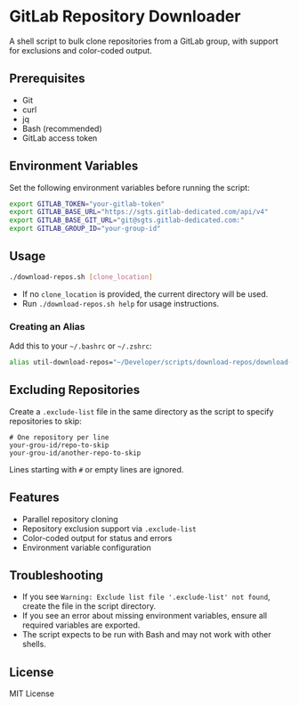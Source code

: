 # GitLab Repository Downloader

A shell script to bulk clone repositories from a GitLab group, with support for exclusions and color-coded output.

## Prerequisites

- Git
- curl
- jq
- Bash (recommended)
- GitLab access token

## Environment Variables

Set the following environment variables before running the script:

```bash
export GITLAB_TOKEN="your-gitlab-token"
export GITLAB_BASE_URL="https://sgts.gitlab-dedicated.com/api/v4"
export GITLAB_BASE_GIT_URL="git@sgts.gitlab-dedicated.com:"
export GITLAB_GROUP_ID="your-group-id"
```

## Usage

```bash
./download-repos.sh [clone_location]
```

- If no `clone_location` is provided, the current directory will be used.
- Run `./download-repos.sh help` for usage instructions.

### Creating an Alias

Add this to your `~/.bashrc` or `~/.zshrc`:

```bash
alias util-download-repos="~/Developer/scripts/download-repos/download-repos.sh"
```

## Excluding Repositories

Create a `.exclude-list` file in the same directory as the script to specify repositories to skip:

```text
# One repository per line
your-grou-id/repo-to-skip
your-grou-id/another-repo-to-skip
```

Lines starting with `#` or empty lines are ignored.

## Features

- Parallel repository cloning
- Repository exclusion support via `.exclude-list`
- Color-coded output for status and errors
- Environment variable configuration

## Troubleshooting

- If you see `Warning: Exclude list file '.exclude-list' not found`, create the file in the script directory.
- If you see an error about missing environment variables, ensure all required variables are exported.
- The script expects to be run with Bash and may not work with other shells.

## License

MIT License

